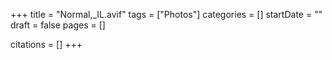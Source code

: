 +++
title = "Normal,_IL.avif"
tags = ["Photos"]
categories = []
startDate = ""
draft = false
pages = []

citations = []
+++
